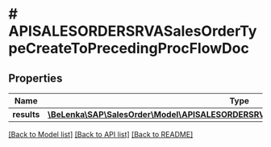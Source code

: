 # # APISALESORDERSRVASalesOrderTypeCreateToPrecedingProcFlowDoc

## Properties

Name | Type | Description | Notes
------------ | ------------- | ------------- | -------------
**results** | [**\BeLenka\SAP\SalesOrder\Model\APISALESORDERSRVASalesOrderPrecdgProcFlowTypeCreate[]**](APISALESORDERSRVASalesOrderPrecdgProcFlowTypeCreate.md) |  | [optional]

[[Back to Model list]](../../README.md#models) [[Back to API list]](../../README.md#endpoints) [[Back to README]](../../README.md)
